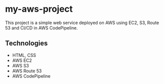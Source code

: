 # my-aws-project

This project is a simple web service deployed on AWS using EC2, S3, Route 53 and CI/CD in AWS CodePipeline.

## Technologies
- HTML, CSS
- AWS EC2
- AWS S3
- AWS Route 53
- AWS CodePipeline
